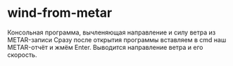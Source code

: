 # wind-from-metar
Консольная программа, вычленяющая направление и силу ветра из METAR-записи
Сразу после открытия программы вставляем в cmd наш METAR-отчёт и жмём Enter. Выводится направление ветра и его скорость.
